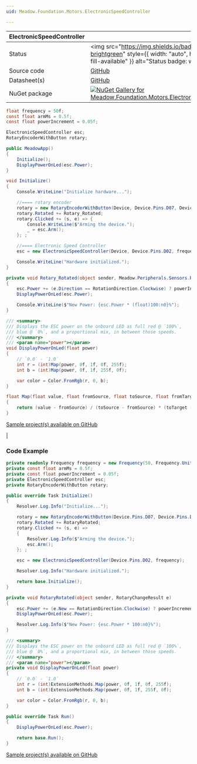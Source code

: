 ```yaml
---
uid: Meadow.Foundation.Motors.ElectronicSpeedController

---
```


| ElectronicSpeedController | |
|--------|--------|
| Status | <img src="https://img.shields.io/badge/Working-brightgreen" style={{ width: "auto", height: "-webkit-fill-available" }} alt="Status badge: working" /> |
| Source code | [GitHub](https://github.com/WildernessLabs/Meadow.Foundation/tree/main/Source/Meadow.Foundation.Peripherals/Motors.ElectronicSpeedController) |
| Datasheet(s) | [GitHub](https://github.com/WildernessLabs/Meadow.Foundation/tree/main/Source/Meadow.Foundation.Peripherals/Motors.ElectronicSpeedController/Datasheet) |
| NuGet package | <a href="https://www.nuget.org/packages/Meadow.Foundation.Motors.ElectronicSpeedController/" target="_blank"><img src="https://img.shields.io/nuget/v/Meadow.Foundation.Motors.ElectronicSpeedController.svg?label=Meadow.Foundation.Motors.ElectronicSpeedController" alt="NuGet Gallery for Meadow.Foundation.Motors.ElectronicSpeedController" /></a> |

```csharp
float frequency = 50f;
const float armMs = 0.5f;
const float powerIncrement = 0.05f;

ElectronicSpeedController esc;
RotaryEncoderWithButton rotary;

public MeadowApp()
{
    Initialize();
    DisplayPowerOnLed(esc.Power);
}

void Initialize()
{
    Console.WriteLine("Initialize hardware...");

    //==== rotary encoder
    rotary = new RotaryEncoderWithButton(Device, Device.Pins.D07, Device.Pins.D08, Device.Pins.D06);
    rotary.Rotated += Rotary_Rotated;
    rotary.Clicked += (s, e) => {
        Console.WriteLine($"Arming the device.");
        _ = esc.Arm();
    }; ;

    //==== Electronic Speed Controller
    esc = new ElectronicSpeedController(Device, Device.Pins.D02, frequency);

    Console.WriteLine("Hardware initialized.");
}

private void Rotary_Rotated(object sender, Meadow.Peripherals.Sensors.Rotary.RotaryChangeResult e)
{
    esc.Power += (e.Direction == RotationDirection.Clockwise) ? powerIncrement : -powerIncrement;
    DisplayPowerOnLed(esc.Power);

    Console.WriteLine($"New Power: {esc.Power * (float)100:n0}%");
}

/// <summary>
/// Displays the ESC power on the onboard LED as full red @ `100%`,
/// blue @ `0%`, and a proportional mix, in between those speeds.
/// </summary>
/// <param name="power"></param>
void DisplayPowerOnLed(float power)
{
    // `0.0` - `1.0`
    int r = (int)Map(power, 0f, 1f, 0f, 255f);
    int b = (int)Map(power, 0f, 1f, 255f, 0f);

    var color = Color.FromRgb(r, 0, b);
}

float Map(float value, float fromSource, float toSource, float fromTarget, float toTarget)
{
    return (value - fromSource) / (toSource - fromSource) * (toTarget - fromTarget) + fromTarget;
}

```

[Sample project(s) available on GitHub](https://github.com/WildernessLabs/Meadow.Foundation/tree/main/Source/Meadow.Foundation.Peripherals/Motors.ElectronicSpeedController/Samples/Motors.ElectronicSpeedController_Sample)

|
### Code Example

```csharp
private readonly Frequency frequency = new Frequency(50, Frequency.UnitType.Hertz);
private const float armMs = 0.5f;
private const float powerIncrement = 0.05f;
private ElectronicSpeedController esc;
private RotaryEncoderWithButton rotary;

public override Task Initialize()
{
    Resolver.Log.Info("Initialize...");

    rotary = new RotaryEncoderWithButton(Device.Pins.D07, Device.Pins.D08, Device.Pins.D06);
    rotary.Rotated += RotaryRotated;
    rotary.Clicked += (s, e) =>
    {
        Resolver.Log.Info($"Arming the device.");
        esc.Arm();
    }; ;

    esc = new ElectronicSpeedController(Device.Pins.D02, frequency);

    Resolver.Log.Info("Hardware initialized.");

    return base.Initialize();
}

private void RotaryRotated(object sender, RotaryChangeResult e)
{
    esc.Power += (e.New == RotationDirection.Clockwise) ? powerIncrement : -powerIncrement;
    DisplayPowerOnLed(esc.Power);

    Resolver.Log.Info($"New Power: {esc.Power * 100:n0}%");
}

/// <summary>
/// Displays the ESC power on the onboard LED as full red @ `100%`,
/// blue @ `0%`, and a proportional mix, in between those speeds.
/// </summary>
/// <param name="power"></param>
private void DisplayPowerOnLed(float power)
{
    // `0.0` - `1.0`
    int r = (int)ExtensionMethods.Map(power, 0f, 1f, 0f, 255f);
    int b = (int)ExtensionMethods.Map(power, 0f, 1f, 255f, 0f);

    var color = Color.FromRgb(r, 0, b);
}

public override Task Run()
{
    DisplayPowerOnLed(esc.Power);

    return base.Run();
}

```

[Sample project(s) available on GitHub](https://github.com/WildernessLabs/Meadow.Foundation/tree/main/Source/Meadow.Foundation.Peripherals/Motors.ElectronicSpeedController/Samples/ElectronicSpeedController_Sample)

